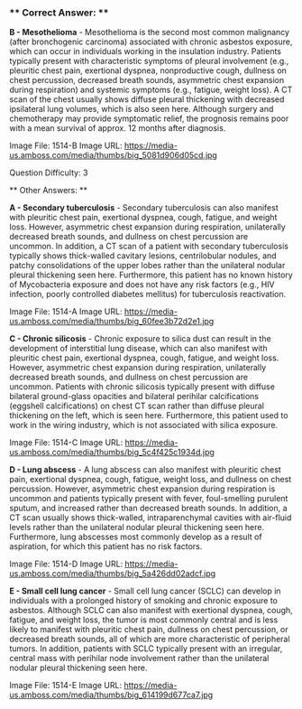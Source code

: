 ### ** Correct Answer: **

**B - Mesothelioma** - Mesothelioma is the second most common malignancy (after bronchogenic carcinoma) associated with chronic asbestos exposure, which can occur in individuals working in the insulation industry. Patients typically present with characteristic symptoms of pleural involvement (e.g., pleuritic chest pain, exertional dyspnea, nonproductive cough, dullness on chest percussion, decreased breath sounds, asymmetric chest expansion during respiration) and systemic symptoms (e.g., fatigue, weight loss). A CT scan of the chest usually shows diffuse pleural thickening with decreased ipsilateral lung volumes, which is also seen here. Although surgery and chemotherapy may provide symptomatic relief, the prognosis remains poor with a mean survival of approx. 12 months after diagnosis.

Image File: 1514-B
Image URL: https://media-us.amboss.com/media/thumbs/big_5081d906d05cd.jpg

Question Difficulty: 3

** Other Answers: **

**A - Secondary tuberculosis** - Secondary tuberculosis can also manifest with pleuritic chest pain, exertional dyspnea, cough, fatigue, and weight loss. However, asymmetric chest expansion during respiration, unilaterally decreased breath sounds, and dullness on chest percussion are uncommon. In addition, a CT scan of a patient with secondary tuberculosis typically shows thick-walled cavitary lesions, centrilobular nodules, and patchy consolidations of the upper lobes rather than the unilateral nodular pleural thickening seen here. Furthermore, this patient has no known history of Mycobacteria exposure and does not have any risk factors (e.g., HIV infection, poorly controlled diabetes mellitus) for tuberculosis reactivation.

Image File: 1514-A
Image URL: https://media-us.amboss.com/media/thumbs/big_60fee3b72d2e1.jpg

**C - Chronic silicosis** - Chronic exposure to silica dust can result in the development of interstitial lung disease, which can also manifest with pleuritic chest pain, exertional dyspnea, cough, fatigue, and weight loss. However, asymmetric chest expansion during respiration, unilaterally decreased breath sounds, and dullness on chest percussion are uncommon. Patients with chronic silicosis typically present with diffuse bilateral ground-glass opacities and bilateral perihilar calcifications (eggshell calcifications) on chest CT scan rather than diffuse pleural thickening on the left, which is seen here. Furthermore, this patient used to work in the wiring industry, which is not associated with silica exposure.

Image File: 1514-C
Image URL: https://media-us.amboss.com/media/thumbs/big_5c4f425c1934d.jpg

**D - Lung abscess** - A lung abscess can also manifest with pleuritic chest pain, exertional dyspnea, cough, fatigue, weight loss, and dullness on chest percussion. However, asymmetric chest expansion during respiration is uncommon and patients typically present with fever, foul-smelling purulent sputum, and increased rather than decreased breath sounds. In addition, a CT scan usually shows thick-walled, intraparenchymal cavities with air-fluid levels rather than the unilateral nodular pleural thickening seen here. Furthermore, lung abscesses most commonly develop as a result of aspiration, for which this patient has no risk factors.

Image File: 1514-D
Image URL: https://media-us.amboss.com/media/thumbs/big_5a426dd02adcf.jpg

**E - Small cell lung cancer** - Small cell lung cancer (SCLC) can develop in individuals with a prolonged history of smoking and chronic exposure to asbestos. Although SCLC can also manifest with exertional dyspnea, cough, fatigue, and weight loss, the tumor is most commonly central and is less likely to manifest with pleuritic chest pain, dullness on chest percussion, or decreased breath sounds, all of which are more characteristic of peripheral tumors. In addition, patients with SCLC typically present with an irregular, central mass with perihilar node involvement rather than the unilateral nodular pleural thickening seen here.

Image File: 1514-E
Image URL: https://media-us.amboss.com/media/thumbs/big_614199d677ca7.jpg

